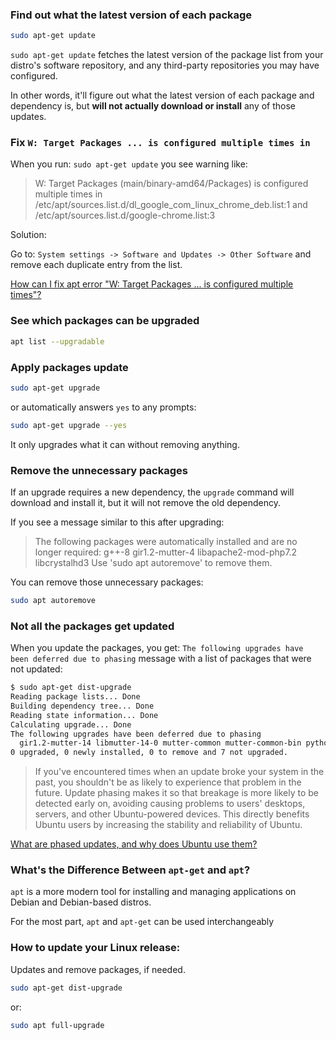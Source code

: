 
### Find out what the latest version of each package

```bash
sudo apt-get update
```

`sudo apt-get update` fetches the latest version of the package list from your distro's software repository, 
and any third-party repositories you may have configured. 

In other words, it'll figure out what the latest version of each package and dependency is, 
but **will not actually download or install** any of those updates.

### Fix `W: Target Packages ... is configured multiple times in`

When you run: `sudo apt-get update` you see warning like:
> W: Target Packages (main/binary-amd64/Packages) is configured multiple times in /etc/apt/sources.list.d/dl_google_com_linux_chrome_deb.list:1 and /etc/apt/sources.list.d/google-chrome.list:3

Solution:

Go to: `System settings -> Software and Updates -> Other Software` and remove each duplicate entry from the list.

[How can I fix apt error "W: Target Packages ... is configured multiple times"?](https://askubuntu.com/questions/760896/how-can-i-fix-apt-error-w-target-packages-is-configured-multiple-times)

### See which packages can be upgraded

```bash
apt list --upgradable
```

### Apply packages update

```bash
sudo apt-get upgrade
```
or automatically answers `yes` to any prompts:
```bash
sudo apt-get upgrade --yes
```

It only upgrades what it can without removing anything.

### Remove the unnecessary packages

If an upgrade requires a new dependency, the `upgrade` command will download and install it, 
but it will not remove the old dependency. 

If you see a message similar to this after upgrading:
> The following packages were automatically installed and are no longer required:
>   g++-8 gir1.2-mutter-4 libapache2-mod-php7.2 libcrystalhd3
> Use 'sudo apt autoremove' to remove them.

You can remove those unnecessary packages:
```bash
sudo apt autoremove
```

### Not all the packages get updated

When you update the packages, you get: `The following upgrades have been deferred due to phasing` message 
with a list of packages that were not updated:
```bash
$ sudo apt-get dist-upgrade
Reading package lists... Done
Building dependency tree... Done
Reading state information... Done
Calculating upgrade... Done
The following upgrades have been deferred due to phasing
  gir1.2-mutter-14 libmutter-14-0 mutter-common mutter-common-bin python3-distupgrade ubuntu-release-upgrader-core ubuntu-release-upgrader-gtk
0 upgraded, 0 newly installed, 0 to remove and 7 not upgraded.  
```

> If you've encountered times when an update broke your system in the past, 
> you shouldn't be as likely to experience that problem in the future. 
> Update phasing makes it so that breakage is more likely to be detected early on, 
> avoiding causing problems to users' desktops, servers, and other Ubuntu-powered devices. 
> This directly benefits Ubuntu users by increasing the stability and reliability of Ubuntu.

[What are phased updates, and why does Ubuntu use them?](https://askubuntu.com/a/1431941/458132)

### What's the Difference Between `apt-get` and `apt`?

`apt` is a more modern tool for installing and managing applications on Debian and Debian-based distros.

For the most part, `apt` and `apt-get` can be used interchangeably

### How to update your Linux release:

Updates and remove packages, if needed.

```bash
sudo apt-get dist-upgrade
```
or:
```bash
sudo apt full-upgrade
```